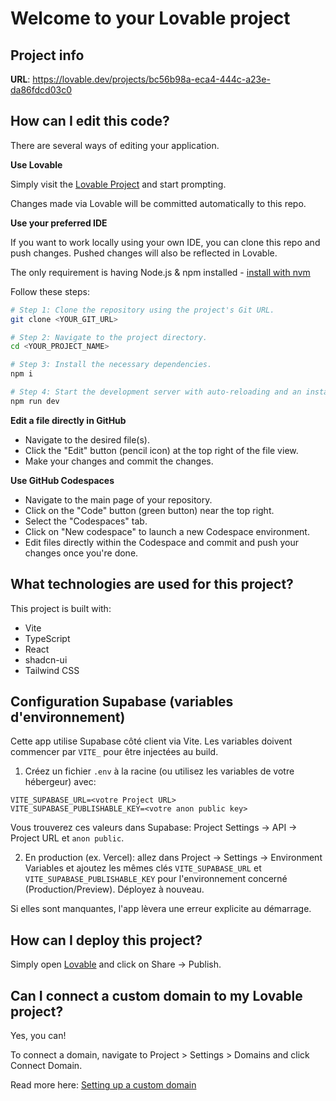 # Welcome to your Lovable project

## Project info

**URL**: https://lovable.dev/projects/bc56b98a-eca4-444c-a23e-da86fdcd03c0

## How can I edit this code?

There are several ways of editing your application.

**Use Lovable**

Simply visit the [Lovable Project](https://lovable.dev/projects/bc56b98a-eca4-444c-a23e-da86fdcd03c0) and start prompting.

Changes made via Lovable will be committed automatically to this repo.

**Use your preferred IDE**

If you want to work locally using your own IDE, you can clone this repo and push changes. Pushed changes will also be reflected in Lovable.

The only requirement is having Node.js & npm installed - [install with nvm](https://github.com/nvm-sh/nvm#installing-and-updating)

Follow these steps:

```sh
# Step 1: Clone the repository using the project's Git URL.
git clone <YOUR_GIT_URL>

# Step 2: Navigate to the project directory.
cd <YOUR_PROJECT_NAME>

# Step 3: Install the necessary dependencies.
npm i

# Step 4: Start the development server with auto-reloading and an instant preview.
npm run dev
```

**Edit a file directly in GitHub**

- Navigate to the desired file(s).
- Click the "Edit" button (pencil icon) at the top right of the file view.
- Make your changes and commit the changes.

**Use GitHub Codespaces**

- Navigate to the main page of your repository.
- Click on the "Code" button (green button) near the top right.
- Select the "Codespaces" tab.
- Click on "New codespace" to launch a new Codespace environment.
- Edit files directly within the Codespace and commit and push your changes once you're done.

## What technologies are used for this project?

This project is built with:

- Vite
- TypeScript
- React
- shadcn-ui
- Tailwind CSS

## Configuration Supabase (variables d'environnement)

Cette app utilise Supabase côté client via Vite. Les variables doivent commencer par `VITE_` pour être injectées au build.

1. Créez un fichier `.env` à la racine (ou utilisez les variables de votre hébergeur) avec:

```
VITE_SUPABASE_URL=<votre Project URL>
VITE_SUPABASE_PUBLISHABLE_KEY=<votre anon public key>
```

Vous trouverez ces valeurs dans Supabase: Project Settings → API → Project URL et `anon public`.

2. En production (ex. Vercel): allez dans Project → Settings → Environment Variables et ajoutez les mêmes clés `VITE_SUPABASE_URL` et `VITE_SUPABASE_PUBLISHABLE_KEY` pour l'environnement concerné (Production/Preview). Déployez à nouveau.

Si elles sont manquantes, l'app lèvera une erreur explicite au démarrage.

## How can I deploy this project?

Simply open [Lovable](https://lovable.dev/projects/bc56b98a-eca4-444c-a23e-da86fdcd03c0) and click on Share -> Publish.

## Can I connect a custom domain to my Lovable project?

Yes, you can!

To connect a domain, navigate to Project > Settings > Domains and click Connect Domain.

Read more here: [Setting up a custom domain](https://docs.lovable.dev/features/custom-domain#custom-domain)
